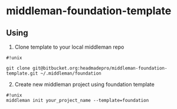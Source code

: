 # middleman-foundation-template #

## Using ##

1.  Clone template to your local middleman repo
```
#!unix

git clone git@bitbucket.org:headmadepro/middleman-foundation-template.git ~/.middleman/foundation

```

2. Create new middleman project using foundation template

```
#!unix
middleman init your_project_name --template=foundation
```